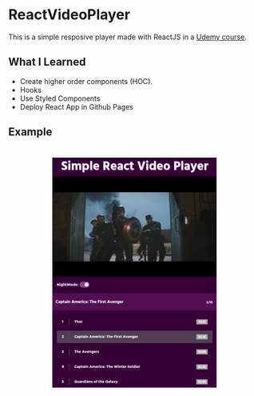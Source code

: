 # ReactVideoPlayer

This is a simple resposive player made with ReactJS in a [Udemy course](https://www.udemy.com/react-hooks-videoplayer/).

## What I Learned

  - Create higher order components (HOC).
  - Hooks
  - Use Styled Components
  - Deploy React App in Github Pages

## Example

<h1 align="center">
  <img src="public/img/ReactPlayer.png">
</h1>





